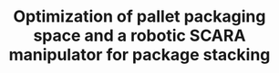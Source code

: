 ---
link: /designopt/projects/2015/desopt_2015_04.pdf
title: Optimization of pallet packaging space and a robotic SCARA manipulator for package stacking
authors: P. Jethani, E. Neuperger, S. Kodgi, Z. Damania
year: 2015
categories: opt_studentproject
---